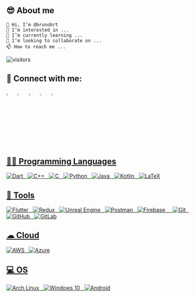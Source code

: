## :sunglasses: About me

    👋 Hi, I’m @brunobrt
    👀 I’m interested in ...
    🌱 I’m currently learning ...
    💞️ I’m looking to collaborate on ...
    📫 How to reach me ...
    
![visitors](https://visitor-badge.glitch.me/badge?page_id=brunobrt.visitor-badge)


## 📱 Connect with me:
 [<img src="https://img.icons8.com/color/48/000000/linkedin.png" width="3.5%"/>](https://www.linkedin.com/in/brunobartolomasi/)  &nbsp;  [<img src="https://github.com/sciencepal/sciencepal/blob/master/assets/discord-round.svg" width="3.5%"/>](https://discordapp.com/users/721846428418441328)  &nbsp; [<img src="https://img.icons8.com/fluent/48/000000/instagram-new.png" width="3.5%"/>](https://www.instagram.com/bbartolomasi/)  &nbsp; [<img src="https://img.icons8.com/color/48/000000/twitter.png" width="3.5%"/>](https://twitter.com/BBartolomasi)  &nbsp;  <a href="mailto:bruno.r.bartolomasi@gmail.com"> <img src="https://img.icons8.com/fluent/48/000000/gmail.png" width="3.5%"/>

## 👩‍💻 Programming Languages

<img alt="Dart" src="https://img.shields.io/badge/dart-%230175C2.svg?&style=for-the-badge&logo=dart&logoColor=white"/> &nbsp; <img alt="C++" src="https://img.shields.io/badge/c++-%2300599C.svg?&style=for-the-badge&logo=c%2B%2B&ogoColor=white"/> &nbsp; <img alt="C" src="https://img.shields.io/badge/c-%2300599C.svg?&style=for-the-badge&logo=c&logoColor=white"/>  &nbsp;  <img alt="Python" src="https://img.shields.io/badge/python-%2314354C.svg?&style=for-the-badge&logo=python&logoColor=white"/> &nbsp;  <img alt="Java" src="https://img.shields.io/badge/java-%23ED8B00.svg?&style=for-the-badge&logo=java&logoColor=white"/> &nbsp; <img alt="Kotlin" src="https://img.shields.io/badge/kotlin-%230095D5.svg?&style=for-the-badge&logo=kotlin&logoColor=white"/> &nbsp; <img alt="LaTeX" src="https://img.shields.io/badge/latex-%23008080.svg?&style=for-the-badge&logo=latex&logoColor=white"/>

## :toolbox: Tools

<img alt="Flutter" src="https://img.shields.io/badge/Flutter-%2302569B.svg?&style=for-the-badge&logo=Flutter&logoColor=white" /> &nbsp; <img alt="Redux" src="https://img.shields.io/badge/redux-%23593d88.svg?&style=for-the-badge&logo=redux&logoColor=white"/>  &nbsp;  <img alt="Unreal Engine" src="https://img.shields.io/badge/unrealengine-%23313131.svg?&style=for-the-badge&logo=unrealengine&logoColor=white"/> &nbsp; <img alt="Postman" src="https://img.shields.io/badge/Postman-FF6C37?style=for-the-badge&logo=postman&logoColor=red" /> &nbsp; <img alt="Firebase" src="https://img.shields.io/badge/firebase-%23039BE5.svg?&style=for-the-badge&logo=firebase"/> &nbsp; &nbsp; <img alt="Git" src="https://img.shields.io/badge/git-%23F05033.svg?&style=for-the-badge&logo=git&logoColor=white"/> &nbsp; <img alt="GitHub" src="https://img.shields.io/badge/github-%23121011.svg?&style=for-the-badge&logo=github&logoColor=white"/> &nbsp; <img alt="GitLab" src="https://img.shields.io/badge/gitlab-%23181717.svg?&style=for-the-badge&logo=gitlab&logoColor=white"/>

## ☁ Cloud

<img alt="AWS" src="https://img.shields.io/badge/AWS-%23FF9900.svg?&style=for-the-badge&logo=amazon-aws&logoColor=white"/> &nbsp;  <img alt="Azure" src="https://img.shields.io/badge/azure-%230072C6.svg?&style=for-the-badge&logo=azure-devops&logoColor=white"/>

## 💻 OS

<img alt="Arch Linux" src="https://img.shields.io/badge/Arch_Linux-1793D1?style=for-the-badge&logo=arch-linux&logoColor=white" /> &nbsp; <img alt="Windows 10" src="https://img.shields.io/badge/Windows-0078D6?style=for-the-badge&logo=windows&logoColor=white" /> &nbsp; <img alt="Android" src="https://img.shields.io/badge/Android-3DDC84?style=for-the-badge&logo=android&logoColor=white" />

<!---fac
brunobrt/brunobrt is a ✨ special ✨ repository because its `README.md` (this file) appears on your GitHub profile.
You can click the Preview link to take a look at your changes.
--->
